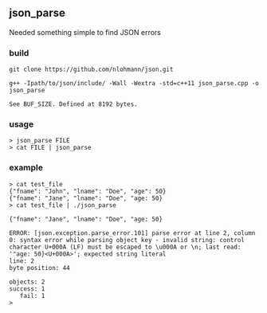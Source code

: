 ## json_parse

Needed something simple to find JSON errors


### build

    git clone https://github.com/nlohmann/json.git

    g++ -Ipath/to/json/include/ -Wall -Wextra -std=c++11 json_parse.cpp -o json_parse

    See BUF_SIZE. Defined at 8192 bytes.

### usage

    > json_parse FILE
    > cat FILE | json_parse

### example

    > cat test_file
    {"fname": "John", "lname": "Doe", "age": 50}
    {"fname": "Jane", "lname": "Doe", "age: 50}
    > cat test_file | ./json_parse

    {"fname": "Jane", "lname": "Doe", "age: 50}

    ERROR: [json.exception.parse_error.101] parse error at line 2, column 0: syntax error while parsing object key - invalid string: control character U+000A (LF) must be escaped to \u000A or \n; last read: '"age: 50}<U+000A>'; expected string literal
    line: 2
    byte position: 44

    objects: 2
    success: 1
       fail: 1
    >

